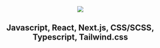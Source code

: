 <div align="center">
  <img src="https://capsule-render.vercel.app/api?type=waving&color=auto&height=300&section=header&text=I%20Am%20Alexandra!%20A%20Frontend%20Developer&fontSize=30" />
  <h2 align="center">Javascript, React, Next.js, CSS/SCSS, Typescript, Tailwind.css</h2>
</div>
